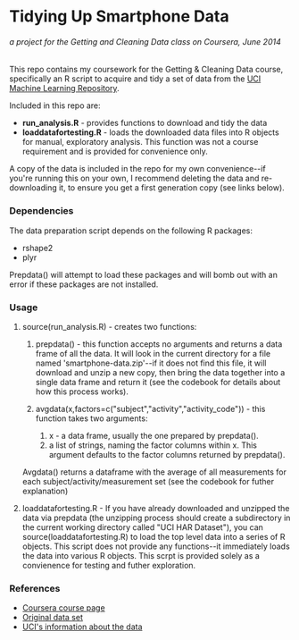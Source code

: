 # Tidying Up Smartphone Data
###### a project for the Getting and Cleaning Data class on Coursera, June 2014 

This repo contains my coursework for the Getting & Cleaning Data course,
specifically an R script to acquire and tidy a set of data from the [UCI
Machine Learning
Repository](http://archive.ics.uci.edu/ml/datasets/Human+Activity+Recognition+Using+Smartphones).

Included in this repo are:

  * **run_analysis.R** - provides functions to download and tidy the data
  * **loaddatafortesting.R** - loads the downloaded data files into R objects for manual, exploratory analysis. This function was not a course requirement and is provided for convenience only. 

A copy of the data is included in the repo for my own convenience--if you're
running this on your own, I recommend deleting the data and re-downloading it,
to ensure you get a first generation copy (see links below).

### Dependencies 

The data preparation script depends on the following R packages:

  * rshape2
  * plyr 

Prepdata() will attempt to load these packages and will bomb out with an error if these packages are not installed. 

### Usage	

1. source(run_analysis.R) - creates two functions:

    1. prepdata() - this function accepts no arguments and returns a data frame of all the data. It will look in the current directory for a
file named 'smartphone-data.zip'--if it does not find this file, it will
download and unzip a new copy, then bring the data together into a
single data frame and return it (see the codebook for details about how this process
works).

    2. avgdata(x,factors=c("subject","activity","activity_code")) - this
function takes two arguments:

        1. x - a data frame, usually the one prepared by prepdata().
        2. a list of strings, naming the factor columns within x. This argument
defaults to the factor columns returned by
prepdata().

    Avgdata() returns a dataframe with the average of all measurements for
each subject/activity/measurement set (see the codebook for futher
explanation)

2. loaddatafortesting.R - If you have already downloaded and unzipped the data via prepdata (the
unzipping process should create a subdirectory in the current working
directory called "UCI HAR Dataset"), you can source(loaddatafortesting.R)
to load the top level data into a series of R objects. This script does not
provide any functions--it immediately loads the data into various R
objects. This scrpt is provided solely as a convienence for testing and
futher exploration.


### References

  * [Coursera course page](https://class.coursera.org/getdata-004)
  * [Original data
  set](https://d396qusza40orc.cloudfront.net/getdata%2Fprojectfiles%2FUCI%20HAR%20Dataset.zip
  )
  * [UCI's information about the
  data](http://archive.ics.uci.edu/ml/datasets/Human+Activity+Recognition+Using+Smartphones)
